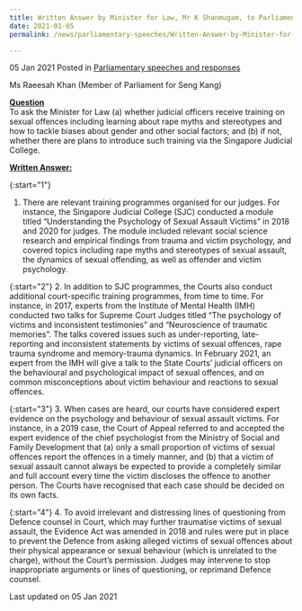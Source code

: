 ```yaml
---
title: Written Answer by Minister for Law, Mr K Shanmugam, to Parliamentary Question on Training on Sexual Offences for Judicial Officials
date: 2021-01-05
permalink: /news/parliamentary-speeches/Written-Answer-by-Minister-for-Law-Mr-K-Shanmugam-to-PQ-on-Training-on-Sexual-Offences-for-Judicial-Officials

---
```


05 Jan 2021 Posted in [Parliamentary speeches and responses](/news/parliamentary-speeches)

Ms Raeesah Khan (Member of Parliament for Seng Kang)

**<b><u>Question</u></b>**  
To ask the Minister for Law (a) whether judicial officers receive training on sexual offences including learning about rape myths and stereotypes and how to tackle biases about gender and other social factors; and (b) if not, whether there are plans to introduce such training via the Singapore Judicial College. 

**<b><u>Written Answer:</u></b>**  

{:start="1"}
1.	There are relevant training programmes organised for our judges. For instance, the Singapore Judicial College (SJC) conducted a module titled “Understanding the Psychology of Sexual Assault Victims” in 2018 and 2020 for judges. The module included relevant social science research and empirical findings from trauma and victim psychology, and covered topics including rape myths and stereotypes of sexual assault, the dynamics of sexual offending, as well as offender and victim psychology. 

{:start="2"}
2.	In addition to SJC programmes, the Courts also conduct additional court-specific training programmes, from time to time. For instance, in 2017, experts from the Institute of Mental Health (IMH) conducted two talks for Supreme Court Judges titled “The psychology of victims and inconsistent testimonies” and “Neuroscience of traumatic memories”. The talks covered issues such as under-reporting, late-reporting and inconsistent statements by victims of sexual offences, rape trauma syndrome and memory-trauma dynamics. In February 2021, an expert from the IMH will give a talk to the State Courts’ judicial officers on the behavioural and psychological impact of sexual offences, and on common misconceptions about victim behaviour and reactions to sexual offences.

{:start="3"}
3.	When cases are heard, our courts have considered expert evidence on the psychology and behaviour of sexual assault victims. For instance, in a 2019 case, the Court of Appeal referred to and accepted the expert evidence of the chief psychologist from the Ministry of Social and Family Development that (a) only a small proportion of victims of sexual offences report the offences in a timely manner, and (b) that a victim of sexual assault cannot always be expected to provide a completely similar and full account every time the victim discloses the offence to another person. The Courts have recognised that each case should be decided on its own facts.

{:start="4"}
4.	To avoid irrelevant and distressing lines of questioning from Defence counsel in Court, which may further traumatise victims of sexual assault, the Evidence Act was amended in 2018 and rules were put in place to prevent the Defence from asking alleged victims of sexual offences about their physical appearance or sexual behaviour (which is unrelated to the charge), without the Court’s permission. Judges may intervene to stop inappropriate arguments or lines of questioning, or reprimand Defence counsel.

<p class="right-side-updated">Last updated on 05 Jan 2021</p>
